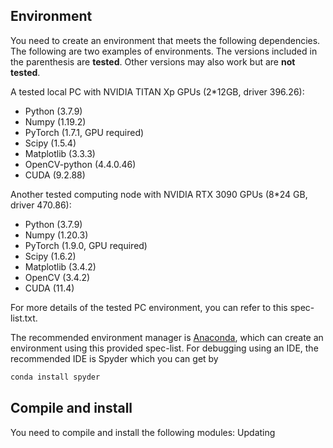 ## Environment
You need to create an environment that meets the following dependencies. The following are two examples of environments. The versions included in the parenthesis are **tested**. Other versions may also work but are **not tested**.

A tested local PC with NVIDIA TITAN Xp GPUs (2*12GB, driver 396.26):

- Python (3.7.9)
- Numpy (1.19.2)
- PyTorch (1.7.1, GPU required)
- Scipy (1.5.4)
- Matplotlib (3.3.3)
- OpenCV-python (4.4.0.46)
- CUDA (9.2.88)

Another tested computing node with NVIDIA RTX 3090 GPUs (8*24 GB, driver 470.86):

- Python (3.7.9)
- Numpy (1.20.3)
- PyTorch (1.9.0, GPU required)
- Scipy (1.6.2)
- Matplotlib (3.4.2)
- OpenCV (3.4.2)
- CUDA (11.4)

For more details of the tested PC environment, you can refer to this spec-list.txt. 

The recommended environment manager is [Anaconda](https://www.anaconda.com/), which can create an environment using this provided spec-list. For debugging using an IDE, the recommended IDE is Spyder which you can get by
```bash
conda install spyder
```

## Compile and install
You need to compile and install the following modules:
Updating
